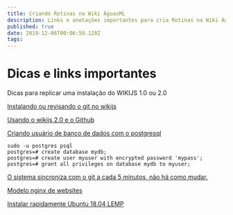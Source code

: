 ```yaml
---
title: Criando Rotinas na Wiki ÁguasML
description: Links e anotações importantes para cria Rotinas na Wiki ÁguasML
published: true
date: 2019-12-06T00:06:59.128Z
tags: 
---
```


# Dicas e links importantes
Dicas para replicar uma instalação do WIKIJS 1.0 ou 2.0

[Instalando ou revisando o git no wikijs](https://docs-legacy.requarks.io/wiki/install/git)

[Usando o wikijs  2.0 e o Github](https://docs.requarks.io/en/storage/git)

[Criando usuário de banco de dados com o postgresql](https://medium.com/coding-blocks/creating-user-database-and-adding-access-on-postgresql-8bfcd2f4a91e)

```text
sudo -u postgres psql
postgres=# create database mydb;
postgres=# create user myuser with encrypted password 'mypass';
postgres=# grant all privileges on database mydb to myuser;
```

[O sistema sincroniza com o git a cada 5 minutos, não há como mudar.](https://github.com/Requarks/wiki/issues/627)

[Modelo nginx de websites](https://linuxize.com/post/how-to-install-wordpress-with-nginx-on-ubuntu-18-04/)

[Instalar rapidamente Ubuntu 18.04 LEMP](https://www.digitalocean.com/community/tutorials/how-to-install-linux-nginx-mysql-php-lemp-stack-ubuntu-18-04)